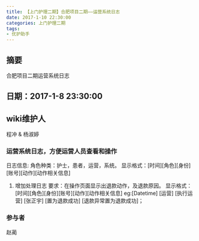 ```yaml
---
title: 【上门护理二期】合肥项目二期——运营系统日志
date: 2017-1-10 22:30:00
categories: 上门护理二期
tags:
- 优护助手
---
```

## 摘要
合肥项目二期运营系统日志
<!--more-->
## 日期：2017-1-8 23:30:00

## wiki维护人
程冲 & 杨淑婷

### 运营系统日志，方便运营人员查看和操作
日志信息:
角色种类：护士，患者，运营，系统。
显示格式：[时间][角色][身份][账号][动作][动作相关信息] 
1. 增加处理日志
要求：在操作页面显示出退款动作，及退款原因。
显示格式：[时间][角色][身份][账号][动作][动作相关信息] 
eg:[Datetime] [运营] [执行运营] [张正宇] [置为退款成功] [退款异常置为退款成功]；

### 参与者
赵蔺


       



